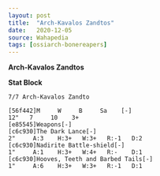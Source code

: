```yaml
---
layout: post
title:  "Arch-Kavalos Zandtos"
date:   2020-12-05
source: Wahapedia
tags: [ossiarch-bonereapers]
---
```


**Arch-Kavalos Zandtos**

**Stat Block**
```
7/7 Arch-Kavalos Zandto
```

```
[56f442]M     W     B     Sa    [-]
12"   7     10    3+    
[e85545]Weapons[-]
[c6c930]The Dark Lance[-]
2"     A:3    H:3+   W:3+   R:-1   D:2   
[c6c930]Nadirite Battle-shield[-]
1"     A:1    H:3+   W:4+   R:-    D:1   
[c6c930]Hooves, Teeth and Barbed Tails[-]
1"     A:6    H:3+   W:3+   R:-1   D:1   
```



